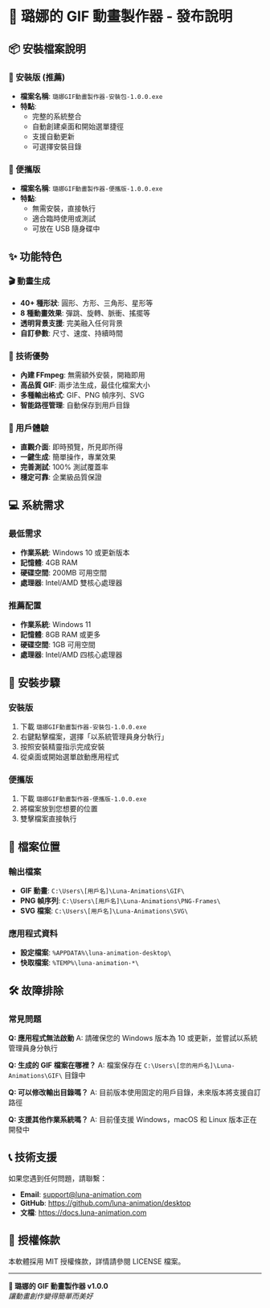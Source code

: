 # 🌙 璐娜的 GIF 動畫製作器 - 發布說明

## 📦 安裝檔案說明

### 🔧 安裝版 (推薦)
- **檔案名稱**: `璐娜GIF動畫製作器-安裝包-1.0.0.exe`
- **特點**: 
  - 完整的系統整合
  - 自動創建桌面和開始選單捷徑
  - 支援自動更新
  - 可選擇安裝目錄

### 🎒 便攜版
- **檔案名稱**: `璐娜GIF動畫製作器-便攜版-1.0.0.exe`
- **特點**:
  - 無需安裝，直接執行
  - 適合臨時使用或測試
  - 可放在 USB 隨身碟中

## ✨ 功能特色

### 🎬 動畫生成
- **40+ 種形狀**: 圓形、方形、三角形、星形等
- **8 種動畫效果**: 彈跳、旋轉、脈衝、搖擺等
- **透明背景支援**: 完美融入任何背景
- **自訂參數**: 尺寸、速度、持續時間

### 🔧 技術優勢
- **內建 FFmpeg**: 無需額外安裝，開箱即用
- **高品質 GIF**: 兩步法生成，最佳化檔案大小
- **多種輸出格式**: GIF、PNG 幀序列、SVG
- **智能路徑管理**: 自動保存到用戶目錄

### 🎯 用戶體驗
- **直觀介面**: 即時預覽，所見即所得
- **一鍵生成**: 簡單操作，專業效果
- **完善測試**: 100% 測試覆蓋率
- **穩定可靠**: 企業級品質保證

## 💻 系統需求

### 最低需求
- **作業系統**: Windows 10 或更新版本
- **記憶體**: 4GB RAM
- **硬碟空間**: 200MB 可用空間
- **處理器**: Intel/AMD 雙核心處理器

### 推薦配置
- **作業系統**: Windows 11
- **記憶體**: 8GB RAM 或更多
- **硬碟空間**: 1GB 可用空間
- **處理器**: Intel/AMD 四核心處理器

## 🚀 安裝步驟

### 安裝版
1. 下載 `璐娜GIF動畫製作器-安裝包-1.0.0.exe`
2. 右鍵點擊檔案，選擇「以系統管理員身分執行」
3. 按照安裝精靈指示完成安裝
4. 從桌面或開始選單啟動應用程式

### 便攜版
1. 下載 `璐娜GIF動畫製作器-便攜版-1.0.0.exe`
2. 將檔案放到您想要的位置
3. 雙擊檔案直接執行

## 📁 檔案位置

### 輸出檔案
- **GIF 動畫**: `C:\Users\[用戶名]\Luna-Animations\GIF\`
- **PNG 幀序列**: `C:\Users\[用戶名]\Luna-Animations\PNG-Frames\`
- **SVG 檔案**: `C:\Users\[用戶名]\Luna-Animations\SVG\`

### 應用程式資料
- **設定檔案**: `%APPDATA%\luna-animation-desktop\`
- **快取檔案**: `%TEMP%\luna-animation-*\`

## 🛠️ 故障排除

### 常見問題

**Q: 應用程式無法啟動**
A: 請確保您的 Windows 版本為 10 或更新，並嘗試以系統管理員身分執行

**Q: 生成的 GIF 檔案在哪裡？**
A: 檔案保存在 `C:\Users\[您的用戶名]\Luna-Animations\GIF\` 目錄中

**Q: 可以修改輸出目錄嗎？**
A: 目前版本使用固定的用戶目錄，未來版本將支援自訂路徑

**Q: 支援其他作業系統嗎？**
A: 目前僅支援 Windows，macOS 和 Linux 版本正在開發中

## 📞 技術支援

如果您遇到任何問題，請聯繫：
- **Email**: support@luna-animation.com
- **GitHub**: https://github.com/luna-animation/desktop
- **文檔**: https://docs.luna-animation.com

## 📄 授權條款

本軟體採用 MIT 授權條款，詳情請參閱 LICENSE 檔案。

---

**🌙 璐娜的 GIF 動畫製作器 v1.0.0**  
*讓動畫創作變得簡單而美好*
